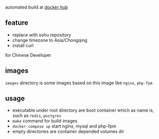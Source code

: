 automated build at [docker hub](https://registry.hub.docker.com/u/rabbit52/ubuntu/)

## feature

- replace with sohu repository
- change timezone to Asia/Chongqing
- install curl

for Chinese Developer

## images

`images` directory is some images based on this image like `nginx`, `php-fpm`

## usage
- executable under root directory are boot container which as name is, such as `redis`, `postgres`
- `make` command for build images
- `docker-compose up` start nginx, mysql and php-fpm
- empty directories are container depended volumes dir